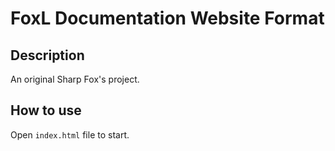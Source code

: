 # FoxL Documentation Website Format  
## Description  
An original Sharp Fox's project.  
## How to use  
Open `index.html` file to start.  